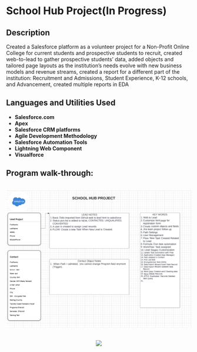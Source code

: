 <h1>School Hub Project(In Progress) </h1>



<h2>Description</h2>
Created a Salesforce platform as a volunteer project for a Non-Profit Online College for current students and prospective students to recruit, created web-to-lead to gather prospective students’ data, added objects and tailored page layouts as the institution’s needs evolve with new business models and revenue streams, created a report for a different part of the institution: Recruitment and Admissions, Student Experience, K-12 schools, and Advancement, created multiple reports in EDA 

<br />


<h2>Languages and Utilities Used</h2>

- <b>Salesforce.com</b> 
- <b>Apex</b>
- <b>Salesforce CRM platforms </b>
- <b>Agile Development Methodology </b>
- <b>Salesforce Automation Tools</b>
- <b>Lightning Web Component</b>
- <b>Visualforce</b>





<h2>Program walk-through:</h2>

<p align="center">
<br/>
<img src="School Hub Project.png"/>
<br />
  <p align="center">
<br/>
<img src="School Hub Project"/>
<br />
<br />
  <br/>
<br />
  <br/>

<!--
 ```diff
- text in red
+ text in green
! text in orange
# text in gray
@@ text in purple (and bold)@@
```
--!>
